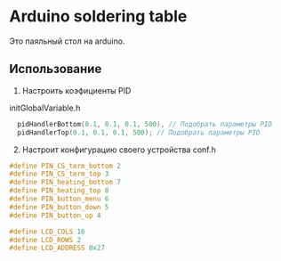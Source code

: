 # Arduino soldering table

Это паяльный стол на arduino.

## Использование
1. Настроить коэфициенты PID  

initGlobalVariable.h
```cpp
  pidHandlerBottom(0.1, 0.1, 0.1, 500), // Подобрать параметры PID
  pidHandlerTop(0.1, 0.1, 0.1, 500); // Подобрать параметры PID
```
2. Настроит конфигурацию своего устройства
conf.h
```cpp
#define PIN_CS_term_bottom 2
#define PIN_CS_term_top 3
#define PIN_heating_bottom 7
#define PIN_heating_top 8 
#define PIN_button_menu 6
#define PIN_button_down 5
#define PIN_button_up 4

#define LCD_COLS 16
#define LCD_ROWS 2 
#define LCD_ADDRESS 0x27
```